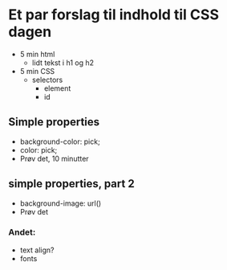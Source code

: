 # Et par forslag til indhold til CSS dagen

- 5 min html
  - lidt tekst i h1 og h2
- 5 min CSS
  - selectors
    - element
    - id

## Simple properties

- background-color: pick;
- color: pick;
- Prøv det, 10 minutter

## simple properties, part 2

- background-image: url()
- Prøv det

### Andet:

- text align?
- fonts
